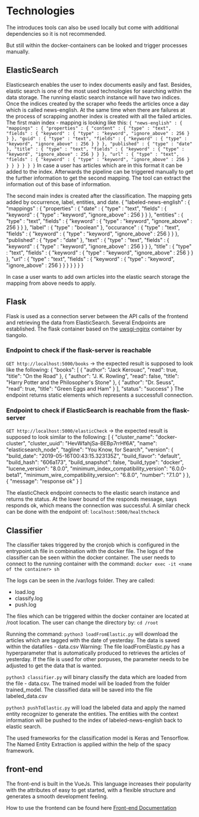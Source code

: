 # Technologies

The introduces tools can also be used locally but come with additional dependencies so it is not recommended.

But still within the docker-containers can be looked and trigger processes manually.

## ElasticSearch

Elasticsearch enables the user to index documents easily and fast. Besides, elastic search is one of the most used technologies for searching within the data storage.
The running elastic search instance will have two indices. Once the indices created by the scraper who feeds the articles once a day which is called news-english. At the same time when there are failures at the process of scrapping another index is created with all the failed articles.
The first main index - mapping is looking like this:
`{
  "news-english" : {
    "mappings" : {
      "properties" : {
        "content" : {
          "type" : "text",
          "fields" : {
            "keyword" : {
              "type" : "keyword",
              "ignore_above" : 256
            }
          }
        },
        "guid" : {
          "type" : "text",
          "fields" : {
            "keyword" : {
              "type" : "keyword",
              "ignore_above" : 256
            }
          }
        },
        "published" : {
          "type" : "date"
        },
        "title" : {
          "type" : "text",
          "fields" : {
            "keyword" : {
              "type" : "keyword",
              "ignore_above" : 256
            }
          }
        },
        "url" : {
          "type" : "text",
          "fields" : {
            "keyword" : {
              "type" : "keyword",
              "ignore_above" : 256
            }
          }
        }
      }
    }
  }
}`
In case a user has articles which are in this format it can be added to the index. Afterwards the pipeline can be triggered manually to get the further information to get the second mapping. The tool can extract the information out of this base of information.

The second main index is created after the classification. The mapping gets added by occurrence, label, entities, and date.
{
  "labeled-news-english" : {
    "mappings" : {
      "properties" : {
        "date" : {
          "type" : "text",
          "fields" : {
            "keyword" : {
              "type" : "keyword",
              "ignore_above" : 256
            }
          }
        },
        "entities" : {
          "type" : "text",
          "fields" : {
            "keyword" : {
              "type" : "keyword",
              "ignore_above" : 256
            }
          }
        },
        "label" : {
          "type" : "boolean"
        },
        "occurance" : {
          "type" : "text",
          "fields" : {
            "keyword" : {
              "type" : "keyword",
              "ignore_above" : 256
            }
          }
        },
        "published" : {
          "type" : "date"
        },
        "text" : {
          "type" : "text",
          "fields" : {
            "keyword" : {
              "type" : "keyword",
              "ignore_above" : 256
            }
          }
        },
        "title" : {
          "type" : "text",
          "fields" : {
            "keyword" : {
              "type" : "keyword",
              "ignore_above" : 256
            }
          }
        },
        "url" : {
          "type" : "text",
          "fields" : {
            "keyword" : {
              "type" : "keyword",
              "ignore_above" : 256
            }
          }
        }
      }
    }
  }
}

In case a user wants to add own articles into the elastic search storage the mapping from above needs to apply.

## Flask

Flask is used as a connection server between the API calls of the frontend and retrieving the data from ElasticSearch. Several Endpoints are established.
The flask container based on the [uwsgi-nginx](https://github.com/tiangolo/uwsgi-nginx-flask-docker) container by tiangolo.

### Endpoint to check if the flask-server is reachable

`GET http://localhost:5000/books`
-> the expected result is supposed to look like the following:
{
  "books": [
    {
      "author": "Jack Kerouac", 
      "read": true, 
      "title": "On the Road"
    }, 
    {
      "author": "J. K. Rowling", 
      "read": false, 
      "title": "Harry Potter and the Philosopher's Stone"
    }, 
    {
      "author": "Dr. Seuss", 
      "read": true, 
      "title": "Green Eggs and Ham"
    }
  ], 
  "status": "success"
}
The endpoint returns static elements which represents a successfull connection.

### Endpoint to check if ElasticSearch is reachable from the flask-server

`GET http://localhost:5000/elasticCheck`
-> the expected result is supposed to look similar to the following:
[
  {
    "cluster_name": "docker-cluster",
    "cluster_uuid": "HevWfahjSa-BEBp7rrHf6A",
    "name": "elasticsearch_node",
    "tagline": "You Know, for Search",
    "version": {
      "build_date": "2019-05-16T00:43:15.323135Z",
      "build_flavor": "default",
      "build_hash": "606a173",
      "build_snapshot": false,
      "build_type": "docker",
      "lucene_version": "8.0.0",
      "minimum_index_compatibility_version": "6.0.0-beta1",
      "minimum_wire_compatibility_version": "6.8.0",
      "number": "7.1.0"
    }
  },
  {
    "message": "response ok"
  }
]

The elasticCheck endpoint connects to the elastic search instance and returns the status. At the lower bound of the responds message, says responds ok, which means the connection was successful. A similar check can be done with the endpoint of:
`localhost:5000/healthcheck`

## Classifier

The classifier takes triggered by the cronjob which is configured in the entrypoint.sh file in combination with the docker file. The logs of the classifier can be seen within the docker container. The user needs to connect to the running container with the command:
`docker exec -it <name of the container> sh`

The logs can be seen in the /var/logs folder. They are called:

- load.log
- classify.log
- push.log

The files which can be triggered within the docker container are located at /root location.
The user can change the directory by:
`cd /root`

Running the command:
`python3 loadFromElastic.py`
will download the articles which are tagged with the date of yesterday. The data is saved within the datafiles - data.csv
Warning: The file loadFromElastic.py has a hyperparameter that is automatically produced to retrieves the articles of yesterday. If the file is used for other porpuses, the parameter needs to be adjusted to get the data that is wanted.

`python3 classifier.py`
will binary classify the data which are loaded from the file - data.csv. The trained model will be loaded from the folder trained_model. The classified data will be saved into the file labeled_data.csv

`python3 pushToElastic.py`
will load the labeled data and apply the named entity recognizer to generate the entities. The entities with the context information will be pushed to the index of labeled-news-english back to elastic search.

The used frameworks for the classification model is Keras and Tensorflow. The Named Entity Extraction is applied within the help of the spacy framework.

## front-end

The front-end is built in the VueJs. This language increases their popularity with the attributes of easy to get started, with a flexible structure and generates a smooth development feeling.

How to use the frontend can be found here [Front-end Documentation](./front-end/README.md)
